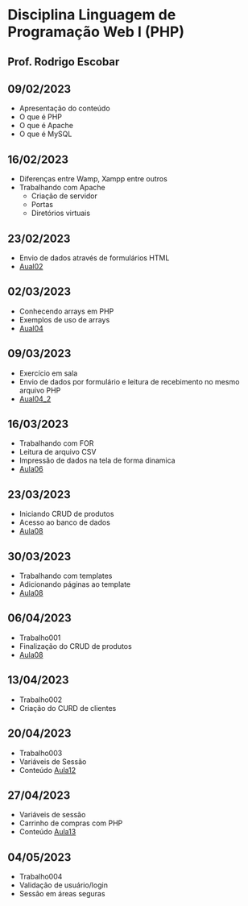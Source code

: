# Disciplina Linguagem de Programação Web I (PHP)
## Prof. Rodrigo Escobar

## 09/02/2023
- Apresentação do conteúdo
- O que é PHP
- O que é Apache
- O que é MySQL

## 16/02/2023
- Diferenças entre Wamp, Xampp entre outros
- Trabalhando com Apache
    - Criação de servidor
    - Portas
    - Diretórios virtuais

## 23/02/2023
- Envio de dados através de formulários HTML
- [Aual02](Aula02)

## 02/03/2023
- Conhecendo arrays em PHP
- Exemplos de uso de arrays
- [Aual04](Aula04)

## 09/03/2023
- Exercício em sala
- Envio de dados por formulário e leitura de recebimento no mesmo arquivo PHP
- [Aual04_2](Aula04_2)

## 16/03/2023
- Trabalhando com FOR
- Leitura de arquivo CSV
- Impressão de dados na tela de forma dinamica
- [Aula06](Aula06)

## 23/03/2023
- Iniciando CRUD de produtos
- Acesso ao banco de dados
- [Aula08](Aula08)

## 30/03/2023
- Trabalhando com templates
- Adicionando páginas ao template
- [Aula08](Aula08)

## 06/04/2023
- Trabalho001
- Finalização do CRUD de produtos
- [Aula08](Aula08)

## 13/04/2023
- Trabalho002
- Criação do CURD de clientes
## 20/04/2023
- Trabalho003
- Variáveis de Sessão
- Conteúdo [Aula12](Aula12)

## 27/04/2023
- Variáveis de sessão
- Carrinho de compras com PHP
- Conteúdo [Aula13](Aula13)
## 04/05/2023
- Trabalho004
- Validação de usuário/login
- Sessão em áreas seguras



